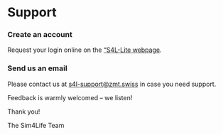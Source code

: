 # Support

### Create an account

Request your login online on the [“S4L-Lite webpage](https://s4l-lite.io/). 

### Send us an email

Please contact us at [s4l-support@zmt.swiss](mailto:s4l-support@zmt.swiss) in case you need support.

Feedback is warmly welcomed – we listen!

Thank you!

The Sim4Life Team
